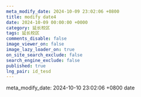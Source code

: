```yaml
---
meta_modify_date: 2024-10-09 23:02:06 +0800
title: modify date4
date: 2024-10-09 00:00:00 +0000
category: 延长校区
tags: 延长校区
comments_disable: false
image_viewer_on: false
image_lazy_loader_on: true
on_site_search_exclude: false
search_engine_exclude: false
published: true
lng_pair: id_tesd
---
```

meta_modify_date: 2024-10-10 23:02:06 +0800
date